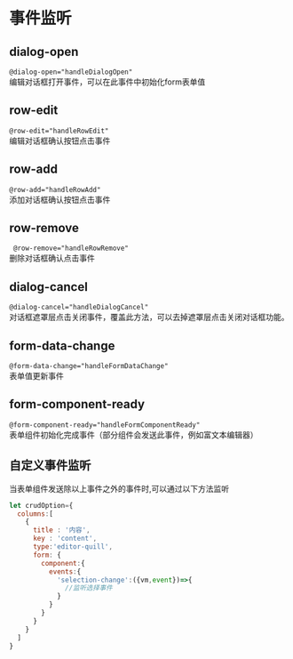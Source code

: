 # 事件监听

## dialog-open
`@dialog-open="handleDialogOpen"`  
编辑对话框打开事件，可以在此事件中初始化form表单值

## row-edit
 `@row-edit="handleRowEdit"`   
编辑对话框确认按钮点击事件

## row-add
`@row-add="handleRowAdd"`  
添加对话框确认按钮点击事件

## row-remove
` @row-remove="handleRowRemove"`   
删除对话框确认点击事件

## dialog-cancel
`@dialog-cancel="handleDialogCancel"`   
对话框遮罩层点击关闭事件，覆盖此方法，可以去掉遮罩层点击关闭对话框功能。

## form-data-change
`@form-data-change="handleFormDataChange"`   
表单值更新事件

## form-component-ready
`@form-component-ready="handleFormComponentReady"`   
表单组件初始化完成事件（部分组件会发送此事件，例如富文本编辑器）


## 自定义事件监听
当表单组件发送除以上事件之外的事件时,可以通过以下方法监听
```js
let crudOption={
  columns:[ 
    { 
      title : '内容',
      key : 'content',
      type:'editor-quill',
      form: { 
        component:{
          events:{
            'selection-change':({vm,event})=>{
              //监听选择事件
            } 
          }   
        }
      }
    }
  ]
}

```

  
       
        
  
        
